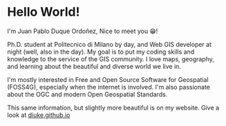 # Hello World!

I'm Juan Pablo Duque Ordoñez, Nice to meet you 😁!

Ph.D. student at Politecnico di Milano by day, and Web GIS developer at night (well, also in the day). My goal is to put my coding skills and knowledge to the service of the GIS community. I love maps, geography, and learning about the beautiful and diverse world we live in.

I'm mostly interested in Free and Open Source Software for Geospatial (FOSS4G), especially when the internet is involved. I'm also passionate about the OGC and modern Open Geospatial Standards.

This same information, but slightly more beautiful is on my website. Give a look at [diuke.github.io](https://diuke.github.io)
